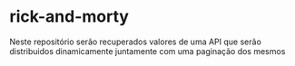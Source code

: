 # rick-and-morty
Neste repositório serão recuperados valores de uma API que serão distribuidos dinamicamente juntamente com uma paginação dos mesmos
